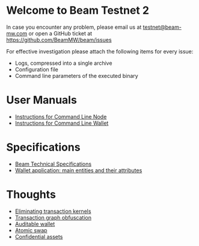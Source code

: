# Welcome to Beam Testnet 2

In case you encounter any problem, please email us at testnet@beam-mw.com or open a GitHub ticket at https://github.com/BeamMW/beam/issues

For effective investigation please attach the following items for every issue:
* Logs, compressed into a single archive
* Configuration file
* Command line parameters of the executed binary

# User Manuals

* [Instructions for Command Line Node](https://github.com/beam-mw/beam/wiki/Instructions-for-Command-Line-Node)
* [Instructions for Command Line Wallet](https://github.com/beam-mw/beam/wiki/Instructions-for-Command-Line-Wallet)

# Specifications

* [Beam Technical Specifications](https://github.com/beam-mw/beam/wiki/Beam-Technical-Specifications)
* [Wallet application: main entities and their attributes](https://github.com/BeamMW/beam/wiki/Wallet:-main-entities-and-their-attributes)

# Thoughts

* [Eliminating transaction kernels](https://github.com/beam-mw/beam/wiki/Thoughts:-eliminating-transaction-kernels)
* [Transaction graph obfuscation](https://github.com/beam-mw/beam/wiki/Transaction-graph-obfuscation)
* [Auditable wallet](https://github.com/beam-mw/beam/wiki/Wallet-audit)
* [Atomic swap](https://github.com/beam-mw/beam/wiki/Atomic-swap)
* [Confidential assets](https://github.com/beam-mw/beam/wiki/Confidential-assets)
